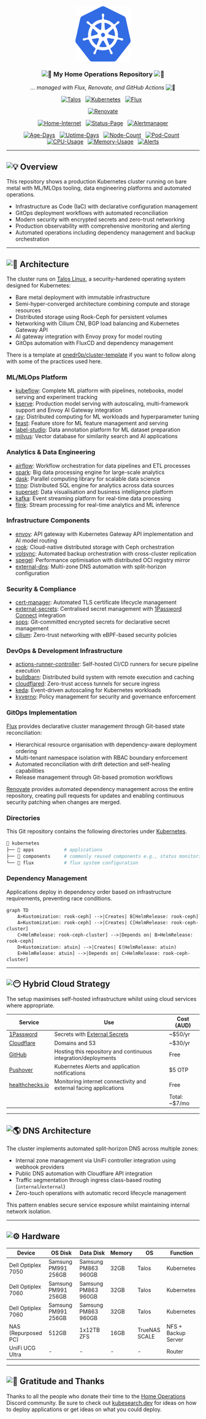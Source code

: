 <div align="center">

<img src="https://raw.githubusercontent.com/kubernetes/kubernetes/master/logo/logo.png" align="center" width="144px" height="144px"/>

### <img src="https://fonts.gstatic.com/s/e/notoemoji/latest/1f680/512.gif" alt="🚀" width="16" height="16"> My Home Operations Repository <img src="https://fonts.gstatic.com/s/e/notoemoji/latest/1f6a7/512.gif" alt="🚧" width="16" height="16">

_... managed with Flux, Renovate, and GitHub Actions_ <img src="https://fonts.gstatic.com/s/e/notoemoji/latest/1f916/512.gif" alt="🤖" width="16" height="16">

</div>

<div align="center">

[![Talos](https://img.shields.io/endpoint?url=https%3A%2F%2Fkromgo.goyangi.io%2Ftalos_version&style=for-the-badge&logo=talos&logoColor=white&color=blue&label=%20)](https://talos.dev)&nbsp;&nbsp;
[![Kubernetes](https://img.shields.io/endpoint?url=https%3A%2F%2Fkromgo.goyangi.io%2Fkubernetes_version&style=for-the-badge&logo=kubernetes&logoColor=white&color=blue&label=%20)](https://kubernetes.io)&nbsp;&nbsp;
[![Flux](https://img.shields.io/endpoint?url=https%3A%2F%2Fkromgo.goyangi.io%2Fflux_version&style=for-the-badge&logo=flux&logoColor=white&color=blue&label=%20)](https://fluxcd.io)&nbsp;&nbsp;

[![Renovate](https://img.shields.io/github/actions/workflow/status/solanyn/home-ops/renovate.yaml?branch=main&label=&logo=renovatebot&style=for-the-badge&color=blue)](https://github.com/solanyn/home-ops/actions/workflows/renovate.yaml)

</div>

<div align="center">

[![Home-Internet](https://img.shields.io/uptimerobot/status/m793494864-dfc695db066960233ac70f45?color=brightgreeen&label=Home%20Internet&style=for-the-badge&logo=ubiquiti&logoColor=white)](https://status.goyangi.io)&nbsp;&nbsp;
[![Status-Page](https://img.shields.io/uptimerobot/status/m793599155-ba1b18e51c9f8653acd0f5c1?color=brightgreeen&label=Status%20Page&style=for-the-badge&logo=statuspage&logoColor=white)](https://status.goyangi.io)&nbsp;&nbsp;
[![Alertmanager](https://img.shields.io/uptimerobot/status/m793494864-dfc695db066960233ac70f45?color=brightgreeen&label=Alertmanager&style=for-the-badge&logo=prometheus&logoColor=white)](https://status.goyangi.io)

</div>

<div align="center">

[![Age-Days](https://img.shields.io/endpoint?url=https%3A%2F%2Fkromgo.goyangi.io%2Fcluster_age_days&style=flat-square&label=Age)](https://github.com/kashalls/kromgo)&nbsp;&nbsp;
[![Uptime-Days](https://img.shields.io/endpoint?url=https%3A%2F%2Fkromgo.goyangi.io%2Fcluster_uptime_days&style=flat-square&label=Uptime)](https://github.com/kashalls/kromgo)&nbsp;&nbsp;
[![Node-Count](https://img.shields.io/endpoint?url=https%3A%2F%2Fkromgo.goyangi.io%2Fcluster_node_count&style=flat-square&label=Nodes)](https://github.com/kashalls/kromgo)&nbsp;&nbsp;
[![Pod-Count](https://img.shields.io/endpoint?url=https%3A%2F%2Fkromgo.goyangi.io%2Fcluster_pod_count&style=flat-square&label=Pods)](https://github.com/kashalls/kromgo)&nbsp;&nbsp;
[![CPU-Usage](https://img.shields.io/endpoint?url=https%3A%2F%2Fkromgo.goyangi.io%2Fcluster_cpu_usage&style=flat-square&label=CPU)](https://github.com/kashalls/kromgo)&nbsp;&nbsp;
[![Memory-Usage](https://img.shields.io/endpoint?url=https%3A%2F%2Fkromgo.goyangi.io%2Fcluster_memory_usage&style=flat-square&label=Memory)](https://github.com/kashalls/kromgo)&nbsp;&nbsp;
[![Alerts](https://img.shields.io/endpoint?url=https%3A%2F%2Fkromgo.goyangi.io%2Fcluster_alert_count&style=flat-square&label=Alerts)](https://github.com/kashalls/kromgo)

</div>

---

## <img src="https://fonts.gstatic.com/s/e/notoemoji/latest/1f4a1/512.gif" alt="💡" width="20" height="20"> Overview

This repository shows a production Kubernetes cluster running on bare metal with ML/MLOps tooling, data engineering platforms and automated operations.

- Infrastructure as Code (IaC) with declarative configuration management
- GitOps deployment workflows with automated reconciliation
- Modern security with encrypted secrets and zero-trust networking
- Production observability with comprehensive monitoring and alerting
- Automated operations including dependency management and backup orchestration

---

## <img src="https://fonts.gstatic.com/s/e/notoemoji/latest/1f331/512.gif" alt="🌱" width="20" height="20"> Architecture

The cluster runs on [Talos Linux](https://www.talos.dev), a security-hardened operating system designed for Kubernetes:

- Bare metal deployment with immutable infrastructure
- Semi-hyper-converged architecture combining compute and storage resources
- Distributed storage using Rook-Ceph for persistent volumes
- Networking with Cilium CNI, BGP load balancing and Kubernetes Gateway API
- AI gateway integration with Envoy proxy for model routing
- GitOps automation with FluxCD and dependency management

There is a template at [onedr0p/cluster-template](https://github.com/onedr0p/cluster-template) if you want to follow along with some of the practices used here.

### ML/MLOps Platform

- [kubeflow](https://github.com/kubeflow/kubeflow): Complete ML platform with pipelines, notebooks, model serving and experiment tracking
- [kserve](https://github.com/kserve/kserve): Production model serving with autoscaling, multi-framework support and Envoy AI Gateway integration
- [ray](https://github.com/ray-project/ray): Distributed computing for ML workloads and hyperparameter tuning
- [feast](https://github.com/feast-dev/feast): Feature store for ML feature management and serving
- [label-studio](https://github.com/heartexlabs/label-studio): Data annotation platform for ML dataset preparation
- [milvus](https://github.com/milvus-io/milvus): Vector database for similarity search and AI applications

### Analytics & Data Engineering

- [airflow](https://github.com/apache/airflow): Workflow orchestration for data pipelines and ETL processes
- [spark](https://github.com/apache/spark): Big data processing engine for large-scale analytics
- [dask](https://github.com/dask/dask): Parallel computing library for scalable data science
- [trino](https://github.com/trinodb/trino): Distributed SQL engine for analytics across data sources
- [superset](https://github.com/apache/superset): Data visualisation and business intelligence platform
- [kafka](https://github.com/apache/kafka): Event streaming platform for real-time data processing
- [flink](https://github.com/apache/flink): Stream processing for real-time analytics and ML inference

### Infrastructure Components

- [envoy](https://github.com/envoyproxy/envoy): API gateway with Kubernetes Gateway API implementation and AI model routing
- [rook](https://github.com/rook/rook): Cloud-native distributed storage with Ceph orchestration
- [volsync](https://github.com/backube/volsync): Automated backup orchestration with cross-cluster replication
- [spegel](https://github.com/spegel-org/spegel): Performance optimisation with distributed OCI registry mirror
- [external-dns](https://github.com/kubernetes-sigs/external-dns): Multi-zone DNS automation with split-horizon configuration

### Security & Compliance

- [cert-manager](https://github.com/cert-manager/cert-manager): Automated TLS certificate lifecycle management
- [external-secrets](https://github.com/external-secrets/external-secrets): Centralised secret management with [1Password Connect](https://github.com/1Password/connect) integration
- [sops](https://github.com/getsops/sops): Git-committed encrypted secrets for declarative secret management
- [cilium](https://github.com/cilium/cilium): Zero-trust networking with eBPF-based security policies

### DevOps & Development Infrastructure

- [actions-runner-controller](https://github.com/actions/actions-runner-controller): Self-hosted CI/CD runners for secure pipeline execution
- [buildbarn](https://github.com/buildbarn/bb-deployments): Distributed build system with remote execution and caching
- [cloudflared](https://github.com/cloudflare/cloudflared): Zero-trust access tunnels for secure ingress
- [keda](https://github.com/kedacore/keda): Event-driven autoscaling for Kubernetes workloads
- [kyverno](https://github.com/kyverno/kyverno): Policy management for security and governance enforcement

### GitOps Implementation

[Flux](https://github.com/fluxcd/flux2) provides declarative cluster management through Git-based state reconciliation:

- Hierarchical resource organisation with dependency-aware deployment ordering
- Multi-tenant namespace isolation with RBAC boundary enforcement
- Automated reconciliation with drift detection and self-healing capabilities
- Release management through Git-based promotion workflows

[Renovate](https://github.com/renovatebot/renovate) provides automated dependency management across the entire repository, creating pull requests for updates and enabling continuous security patching when changes are merged.

### Directories

This Git repository contains the following directories under [Kubernetes](./kubernetes/).

```sh
📁 kubernetes
├── 📁 apps           # applications
├── 📁 components     # commonly reused components e.g., status monitoring templates + volsync backed pvc
└── 📁 flux           # flux system configuration
```

### Dependency Management

Applications deploy in dependency order based on infrastructure requirements, preventing race conditions.

```mermaid
graph TD
    A>Kustomization: rook-ceph] -->|Creates| B[HelmRelease: rook-ceph]
    A>Kustomization: rook-ceph] -->|Creates| C[HelmRelease: rook-ceph-cluster]
    C>HelmRelease: rook-ceph-cluster] -->|Depends on| B>HelmRelease: rook-ceph]
    D>Kustomization: atuin] -->|Creates| E(HelmRelease: atuin)
    E>HelmRelease: atuin] -->|Depends on| C>HelmRelease: rook-ceph-cluster]
```

---

## <img src="https://fonts.gstatic.com/s/e/notoemoji/latest/1f636_200d_1f32b_fe0f/512.gif" alt="😶" width="20" height="20"> Hybrid Cloud Strategy

The setup maximises self-hosted infrastructure whilst using cloud services where appropriate.

| Service                                     | Use                                                               | Cost (AUD)    |
| ------------------------------------------- | ----------------------------------------------------------------- | ------------- |
| [1Password](https://1password.com/)         | Secrets with [External Secrets](https://external-secrets.io/)     | ~$50/yr       |
| [Cloudflare](https://www.cloudflare.com/)   | Domains and S3                                                    | ~$30/yr       |
| [GitHub](https://github.com/)               | Hosting this repository and continuous integration/deployments    | Free          |
| [Pushover](https://pushover.net/)           | Kubernetes Alerts and application notifications                   | $5 OTP        |
| [healthchecks.io](https://healthchecks.io/) | Monitoring internet connectivity and external facing applications | Free          |
|                                             |                                                                   | Total: ~$7/mo |

---

## <img src="https://fonts.gstatic.com/s/e/notoemoji/latest/1f30e/512.gif" alt="🌎" width="20" height="20"> DNS Architecture

The cluster implements automated split-horizon DNS across multiple zones:

- Internal zone management via UniFi controller integration using webhook providers
- Public DNS automation with Cloudflare API integration
- Traffic segmentation through ingress class-based routing (`internal`/`external`)
- Zero-touch operations with automatic record lifecycle management

This pattern enables secure service exposure whilst maintaining internal network isolation.

---

## <img src="https://fonts.gstatic.com/s/e/notoemoji/latest/2699_fe0f/512.gif" alt="⚙" width="20" height="20"> Hardware

| Device              | OS Disk             | Data Disk           | Memory | OS            | Function            |
| ------------------- | ------------------- | ------------------- | ------ | ------------- | ------------------- |
| Dell Optiplex 7050  | Samsung PM991 256GB | Samsung PM863 960GB | 32GB   | Talos         | Kubernetes          |
| Dell Optiplex 7060  | Samsung PM991 256GB | Samsung PM863 960GB | 32GB   | Talos         | Kubernetes          |
| Dell Optiplex 7060  | Samsung PM991 256GB | Samsung PM863 960GB | 32GB   | Talos         | Kubernetes          |
| NAS (Repurposed PC) | 512GB               | 1x12TB ZFS          | 16GB   | TrueNAS SCALE | NFS + Backup Server |
| UniFi UCG Ultra     | -                   | -                   | -      | -             | Router              |

---

## <img src="https://fonts.gstatic.com/s/e/notoemoji/latest/1f64f/512.gif" alt="🙏" width="20" height="20"> Gratitude and Thanks

Thanks to all the people who donate their time to the [Home Operations](https://discord.gg/home-operations) Discord community. Be sure to check out [kubesearch.dev](https://kubesearch.dev/) for ideas on how to deploy applications or get ideas on what you could deploy.
